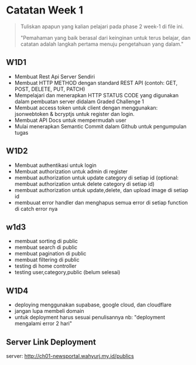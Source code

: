 # Catatan Week 1

> Tuliskan apapun yang kalian pelajari pada phase 2 week-1 di file ini.
>
> "Pemahaman yang baik berasal dari keinginan untuk terus belajar, dan catatan adalah langkah pertama menuju pengetahuan yang dalam."

## W1D1

- Membuat Rest Api Server Sendiri
- Membuat HTTP METHOD dengan standard REST API (contoh: GET, POST, DELETE, PUT, PATCH)
- Mempelajari dan menerapkan HTTP STATUS CODE yang digunakan dalam pembuatan server didalam Graded Challenge 1
- Membuat access token untuk client dengan menggunakan: jsonwebtoken & bcryptjs untuk register dan login.
- Membuat API Docs untuk mempermudah user
- Mulai menerapkan Semantic Commit dalam Github untuk pengumpulan tugas

## W1D2

- Membuat authentikasi untuk login
- Membuat authorization untuk admin di register
- membuat authorization untuk update category di setiap id (optional: membuat authorization untuk delete category di setiap id)
- membuat authorization untuk update,delete, dan upload image di setiap id
- membuuat error handler dan menghapus semua error di setiap function di catch error nya

## w1d3

- membuat sorting di public
- membuat search di public
- membuat pagination di public
- membuat filtering di public
- testing di home controller
- testing user,category,public (belum selesai)

## W1D4

- deploying menggunakan supabase, google cloud, dan cloudflare
- jangan lupa membeli domain
- untuk deployment harus sesuai penulisannya
nb: "deployment mengalami error 2 hari"


## Server Link Deployment

server: http://ch01-newsportal.wahyurj.my.id/publics
